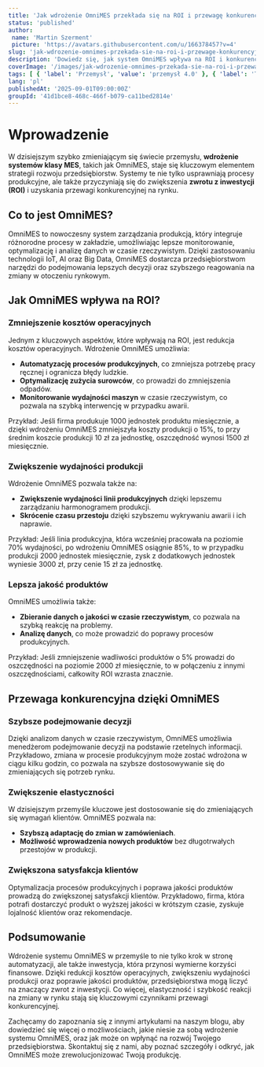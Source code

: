 ```yaml
---
title: 'Jak wdrożenie OmniMES przekłada się na ROI i przewagę konkurencyjną w przemyśle'
status: 'published'
author:
 name: 'Martin Szerment'
 picture: 'https://avatars.githubusercontent.com/u/166378457?v=4'
slug: 'jak-wdrozenie-omnimes-przekada-sie-na-roi-i-przewage-konkurencyjna-w-przemysle'
description: 'Dowiedz się, jak system OmniMES wpływa na ROI i konkurencyjność w przemyśle 4.0.'
coverImage: '/images/jak-wdrozenie-omnimes-przekada-sie-na-roi-i-przewage-konkurencyjna-w-przemysle.png'
tags: [ { 'label': 'Przemysł', 'value': 'przemysł 4.0' }, { 'label': 'Technologia', 'value': 'systemy MES' }, { 'label': 'Biznes', 'value': 'ROI' } ]
lang: 'pl'
publishedAt: '2025-09-01T09:00:00Z'
groupId: '41d1bce8-468c-466f-b079-ca11bed2814e'
---
```

# Wprowadzenie
W dzisiejszym szybko zmieniającym się świecie przemysłu, **wdrożenie systemów klasy MES**, takich jak OmniMES, staje się kluczowym elementem strategii rozwoju przedsiębiorstw. Systemy te nie tylko usprawniają procesy produkcyjne, ale także przyczyniają się do zwiększenia **zwrotu z inwestycji (ROI)** i uzyskania przewagi konkurencyjnej na rynku.

## Co to jest OmniMES?
OmniMES to nowoczesny system zarządzania produkcją, który integruje różnorodne procesy w zakładzie, umożliwiając lepsze monitorowanie, optymalizację i analizę danych w czasie rzeczywistym. Dzięki zastosowaniu technologii IoT, AI oraz Big Data, OmniMES dostarcza przedsiębiorstwom narzędzi do podejmowania lepszych decyzji oraz szybszego reagowania na zmiany w otoczeniu rynkowym.

## Jak OmniMES wpływa na ROI?
### Zmniejszenie kosztów operacyjnych
Jednym z kluczowych aspektów, które wpływają na ROI, jest redukcja kosztów operacyjnych. Wdrożenie OmniMES umożliwia:  
- **Automatyzację procesów produkcyjnych**, co zmniejsza potrzebę pracy ręcznej i ogranicza błędy ludzkie.  
- **Optymalizację zużycia surowców**, co prowadzi do zmniejszenia odpadów.  
- **Monitorowanie wydajności maszyn** w czasie rzeczywistym, co pozwala na szybką interwencję w przypadku awarii.  

Przykład: Jeśli firma produkuje 1000 jednostek produktu miesięcznie, a dzięki wdrożeniu OmniMES zmniejszyła koszty produkcji o 15%, to przy średnim koszcie produkcji 10 zł za jednostkę, oszczędność wynosi 1500 zł miesięcznie.

### Zwiększenie wydajności produkcji
Wdrożenie OmniMES pozwala także na:
- **Zwiększenie wydajności linii produkcyjnych** dzięki lepszemu zarządzaniu harmonogramem produkcji.  
- **Skrócenie czasu przestoju** dzięki szybszemu wykrywaniu awarii i ich naprawie.  

Przykład: Jeśli linia produkcyjna, która wcześniej pracowała na poziomie 70% wydajności, po wdrożeniu OmniMES osiągnie 85%, to w przypadku produkcji 2000 jednostek miesięcznie, zysk z dodatkowych jednostek wyniesie 3000 zł, przy cenie 15 zł za jednostkę.

### Lepsza jakość produktów
OmniMES umożliwia także:
- **Zbieranie danych o jakości w czasie rzeczywistym**, co pozwala na szybką reakcję na problemy.  
- **Analizę danych**, co może prowadzić do poprawy procesów produkcyjnych.

Przykład: Jeśli zmniejszenie wadliwości produktów o 5% prowadzi do oszczędności na poziomie 2000 zł miesięcznie, to w połączeniu z innymi oszczędnościami, całkowity ROI wzrasta znacznie.

## Przewaga konkurencyjna dzięki OmniMES
### Szybsze podejmowanie decyzji
Dzięki analizom danych w czasie rzeczywistym, OmniMES umożliwia menedżerom podejmowanie decyzji na podstawie rzetelnych informacji. Przykładowo, zmiana w procesie produkcyjnym może zostać wdrożona w ciągu kilku godzin, co pozwala na szybsze dostosowywanie się do zmieniających się potrzeb rynku.

### Zwiększenie elastyczności
W dzisiejszym przemyśle kluczowe jest dostosowanie się do zmieniających się wymagań klientów. OmniMES pozwala na:
- **Szybszą adaptację do zmian w zamówieniach**.  
- **Możliwość wprowadzenia nowych produktów** bez długotrwałych przestojów w produkcji.

### Zwiększona satysfakcja klientów
Optymalizacja procesów produkcyjnych i poprawa jakości produktów prowadzą do zwiększonej satysfakcji klientów. Przykładowo, firma, która potrafi dostarczyć produkt o wyższej jakości w krótszym czasie, zyskuje lojalność klientów oraz rekomendacje.

## Podsumowanie
Wdrożenie systemu OmniMES w przemyśle to nie tylko krok w stronę automatyzacji, ale także inwestycja, która przynosi wymierne korzyści finansowe. Dzięki redukcji kosztów operacyjnych, zwiększeniu wydajności produkcji oraz poprawie jakości produktów, przedsiębiorstwa mogą liczyć na znaczący zwrot z inwestycji. Co więcej, elastyczność i szybkość reakcji na zmiany w rynku stają się kluczowymi czynnikami przewagi konkurencyjnej.

Zachęcamy do zapoznania się z innymi artykułami na naszym blogu, aby dowiedzieć się więcej o możliwościach, jakie niesie za sobą wdrożenie systemu OmniMES, oraz jak może on wpłynąć na rozwój Twojego przedsiębiorstwa. Skontaktuj się z nami, aby poznać szczegóły i odkryć, jak OmniMES może zrewolucjonizować Twoją produkcję.
